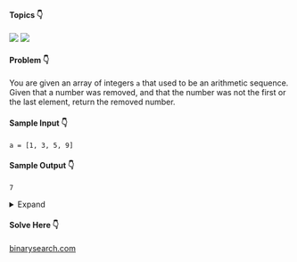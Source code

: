 #### Topics :point_down:
![](https://img.shields.io/badge/-array-wheat) 
![](https://img.shields.io/badge/-math-wheat)

#### Problem :point_down:
You are given an array of integers `a` that used to be an arithmetic sequence. Given that a number was removed, and that the number was not the first or the last element, return the removed number.
#### Sample Input :point_down:
```
a = [1, 3, 5, 9]
```
#### Sample Output :point_down:
```
7
```  
<details>
<summary>Expand</summary>

#### Python :point_down:
```py
def solve(a):
    n = len(a)
    d = int((a[n-1] - a[0])/n)

    k = a[0]
    for i in range(1, n):
        k += d
        if (k != a[i]):
            return k 

    return a[0]
```
#### Time Complexity :point_down:
```
O(n)
```
#### Space Complexity :point_down:
```
O(1)
```
</details>

#### Solve Here :point_down:
[binarysearch.com](https://binarysearch.com/problems/Complete-an-Arithmetic-Sequence/submissions)
